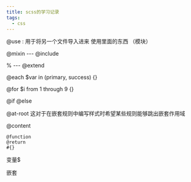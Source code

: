 ```yaml
---
title: scss的学习记录
tags:
  - css
---
```


@use : 用于将另一个文件导入进来 使用里面的东西 （模块）

@mixin --- @include

% --- @extend 

@each $var in (primary, success) {}

@for $i from 1 through 9 {}

@if @else

@at-root 这对于在嵌套规则中编写样式时希望某些规则能够跳出嵌套作用域

@content





```
@function
@return
#{}
```





变量$  

嵌套